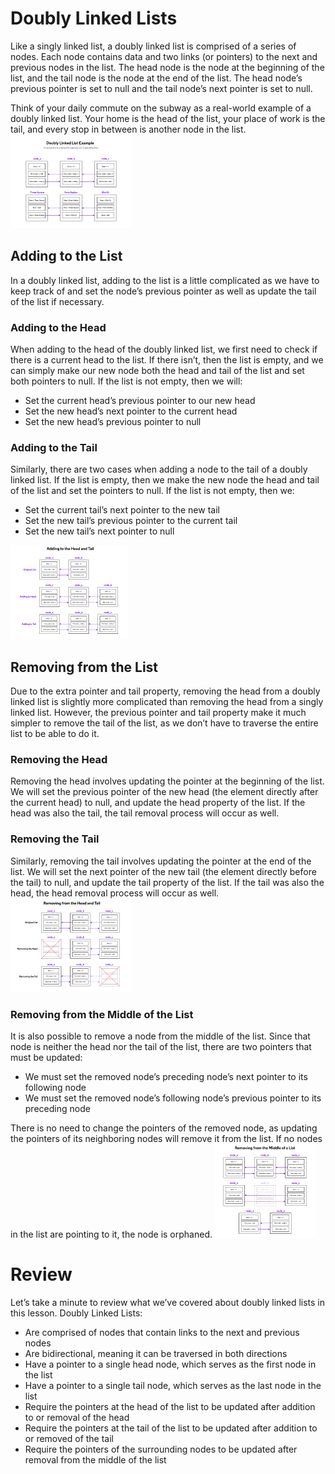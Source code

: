 # Doubly Linked Lists
Like a singly linked list, a doubly linked list is comprised of a series of nodes. Each node contains data and two links (or pointers) to the next and previous nodes in the list. The head node is the node at the beginning of the list, and the tail node is the node at the end of the list. The head node’s previous pointer is set to null and the tail node’s next pointer is set to null.

Think of your daily commute on the subway as a real-world example of a doubly linked list. Your home is the head of the list, your place of work is the tail, and every stop in between is another node in the list.
<img src="static/imgs/img.png" style="background:white"/>
## Adding to the List
In a doubly linked list, adding to the list is a little complicated as we have to keep track of and set the node’s previous pointer as well as update the tail of the list if necessary.
### Adding to the Head
When adding to the head of the doubly linked list, we first need to check if there is a current head to the list. If there isn’t, then the list is empty, and we can simply make our new node both the head and tail of the list and set both pointers to null. If the list is not empty, then we will:
* Set the current head’s previous pointer to our new head
* Set the new head’s next pointer to the current head
* Set the new head’s previous pointer to null
### Adding to the Tail
Similarly, there are two cases when adding a node to the tail of a doubly linked list. If the list is empty, then we make the new node the head and tail of the list and set the pointers to null. If the list is not empty, then we:
* Set the current tail’s next pointer to the new tail
* Set the new tail’s previous pointer to the current tail
* Set the new tail’s next pointer to null

<img src="static/imgs/img_1.png" style="background:white"/>

## Removing from the List
Due to the extra pointer and tail property, removing the head from a doubly linked list is slightly more complicated than removing the head from a singly linked list. However, the previous pointer and tail property make it much simpler to remove the tail of the list, as we don’t have to traverse the entire list to be able to do it.
### Removing the Head
Removing the head involves updating the pointer at the beginning of the list. We will set the previous pointer of the new head (the element directly after the current head) to null, and update the head property of the list. If the head was also the tail, the tail removal process will occur as well.
### Removing the Tail
Similarly, removing the tail involves updating the pointer at the end of the list. We will set the next pointer of the new tail (the element directly before the tail) to null, and update the tail property of the list. If the tail was also the head, the head removal process will occur as well.
<img src="static/imgs/img_2.png" style="background:white"/>

### Removing from the Middle of the List
It is also possible to remove a node from the middle of the list. Since that node is neither the head nor the tail of the list, there are two pointers that must be updated:
* We must set the removed node’s preceding node’s next pointer to its following node
* We must set the removed node’s following node’s previous pointer to its preceding node

There is no need to change the pointers of the removed node, as updating the pointers of its neighboring nodes will remove it from the list. If no nodes in the list are pointing to it, the node is orphaned.
<img src="static/imgs/img_3.png" style="background:white"/>

# Review
Let’s take a minute to review what we’ve covered about doubly linked lists in this lesson. Doubly Linked Lists:

* Are comprised of nodes that contain links to the next and previous nodes
* Are bidirectional, meaning it can be traversed in both directions
* Have a pointer to a single head node, which serves as the first node in the list
* Have a pointer to a single tail node, which serves as the last node in the list
* Require the pointers at the head of the list to be updated after addition to or removal of the head
* Require the pointers at the tail of the list to be updated after addition to or removed of the tail
* Require the pointers of the surrounding nodes to be updated after removal from the middle of the list
